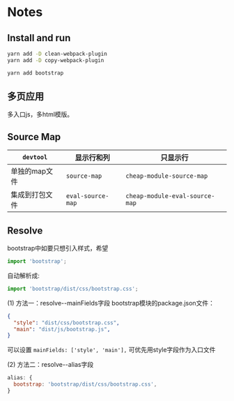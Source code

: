 # Notes

## Install and run
```sh
yarn add -D clean-webpack-plugin
yarn add -D copy-webpack-plugin

yarn add bootstrap
```

## 多页应用
多入口js，多html模版。

## Source Map

|   `devtool`     | 显示行和列  |  只显示行
|  ----------  | --------------  | -------------------   |
| 单独的map文件  | `source-map`      |  `cheap-module-source-map` |
| 集成到打包文件  | `eval-source-map` | `cheap-module-eval-source-map`  |

## Resolve

bootstrap中如要只想引入样式，希望
```js
import 'bootstrap';
```
自动解析成:
```js
import 'bootstrap/dist/css/bootstrap.css';
```
(1) 方法一：resolve--mainFields字段
bootstrap模块的package.json文件：
```json
{
  "style": "dist/css/bootstrap.css",
  "main": "dist/js/bootstrap.js",
}
```
可以设置 `mainFields: ['style', 'main'],` 可优先用style字段作为入口文件

(2) 方法二：resolve--alias字段
```js
alias: {
  bootstrap: 'bootstrap/dist/css/bootstrap.css',
}
```
